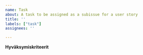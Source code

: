 ```yaml
---
name: Task
about: A task to be assigned as a subissue for a user story
title: ''
labels: ["task"]
assignees: ''

---
```


**Hyväksymiskriteerit**
